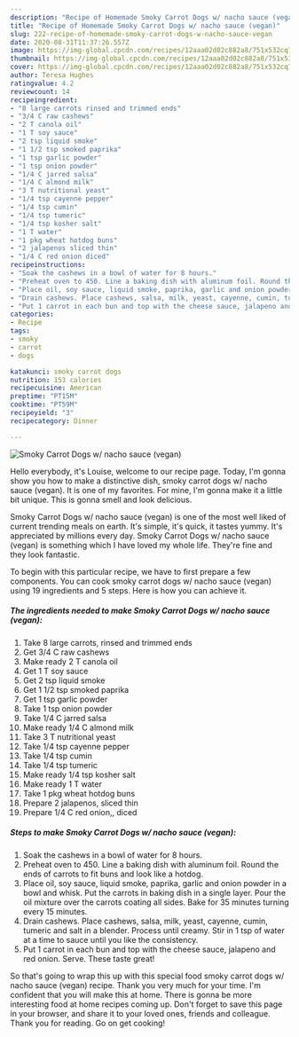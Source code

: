 ```yaml
---
description: "Recipe of Homemade Smoky Carrot Dogs w/ nacho sauce (vegan)"
title: "Recipe of Homemade Smoky Carrot Dogs w/ nacho sauce (vegan)"
slug: 222-recipe-of-homemade-smoky-carrot-dogs-w-nacho-sauce-vegan
date: 2020-08-31T11:37:26.557Z
image: https://img-global.cpcdn.com/recipes/12aaa02d02c882a8/751x532cq70/smoky-carrot-dogs-w-nacho-sauce-vegan-recipe-main-photo.jpg
thumbnail: https://img-global.cpcdn.com/recipes/12aaa02d02c882a8/751x532cq70/smoky-carrot-dogs-w-nacho-sauce-vegan-recipe-main-photo.jpg
cover: https://img-global.cpcdn.com/recipes/12aaa02d02c882a8/751x532cq70/smoky-carrot-dogs-w-nacho-sauce-vegan-recipe-main-photo.jpg
author: Teresa Hughes
ratingvalue: 4.2
reviewcount: 14
recipeingredient:
- "8 large carrots rinsed and trimmed ends"
- "3/4 C raw cashews"
- "2 T canola oil"
- "1 T soy sauce"
- "2 tsp liquid smoke"
- "1 1/2 tsp smoked paprika"
- "1 tsp garlic powder"
- "1 tsp onion powder"
- "1/4 C jarred salsa"
- "1/4 C almond milk"
- "3 T nutritional yeast"
- "1/4 tsp cayenne pepper"
- "1/4 tsp cumin"
- "1/4 tsp tumeric"
- "1/4 tsp kosher salt"
- "1 T water"
- "1 pkg wheat hotdog buns"
- "2 jalapenos sliced thin"
- "1/4 C red onion diced"
recipeinstructions:
- "Soak the cashews in a bowl of water for 8 hours."
- "Preheat oven to 450. Line a baking dish with aluminum foil. Round the ends of carrots to fit buns and look like a hotdog."
- "Place oil, soy sauce, liquid smoke, paprika, garlic and onion powder in a bowl and whisk. Put the carrots in baking dish in a single layer. Pour the oil mixture over the carrots coating all sides. Bake for 35 minutes turning every 15 minutes."
- "Drain cashews. Place cashews, salsa, milk, yeast, cayenne, cumin, tumeric and salt in a blender. Process until creamy. Stir in 1 tsp of water at a time to sauce until you like the consistency."
- "Put 1 carrot in each bun and top with the cheese sauce, jalapeno and red onion. Serve. These taste great!"
categories:
- Recipe
tags:
- smoky
- carrot
- dogs

katakunci: smoky carrot dogs 
nutrition: 153 calories
recipecuisine: American
preptime: "PT15M"
cooktime: "PT59M"
recipeyield: "3"
recipecategory: Dinner

---
```



![Smoky Carrot Dogs w/ nacho sauce (vegan)](https://img-global.cpcdn.com/recipes/12aaa02d02c882a8/751x532cq70/smoky-carrot-dogs-w-nacho-sauce-vegan-recipe-main-photo.jpg)

Hello everybody, it's Louise, welcome to our recipe page. Today, I'm gonna show you how to make a distinctive dish, smoky carrot dogs w/ nacho sauce (vegan). It is one of my favorites. For mine, I'm gonna make it a little bit unique. This is gonna smell and look delicious.



Smoky Carrot Dogs w/ nacho sauce (vegan) is one of the most well liked of current trending meals on earth. It's simple, it's quick, it tastes yummy. It's appreciated by millions every day. Smoky Carrot Dogs w/ nacho sauce (vegan) is something which I have loved my whole life. They're fine and they look fantastic.


To begin with this particular recipe, we have to first prepare a few components. You can cook smoky carrot dogs w/ nacho sauce (vegan) using 19 ingredients and 5 steps. Here is how you can achieve it.

<!--inarticleads1-->

##### The ingredients needed to make Smoky Carrot Dogs w/ nacho sauce (vegan):

1. Take 8 large carrots, rinsed and trimmed ends
1. Get 3/4 C raw cashews
1. Make ready 2 T canola oil
1. Get 1 T soy sauce
1. Get 2 tsp liquid smoke
1. Get 1 1/2 tsp smoked paprika
1. Get 1 tsp garlic powder
1. Take 1 tsp onion powder
1. Take 1/4 C jarred salsa
1. Make ready 1/4 C almond milk
1. Take 3 T nutritional yeast
1. Take 1/4 tsp cayenne pepper
1. Take 1/4 tsp cumin
1. Take 1/4 tsp tumeric
1. Make ready 1/4 tsp kosher salt
1. Make ready 1 T water
1. Take 1 pkg wheat hotdog buns
1. Prepare 2 jalapenos, sliced thin
1. Prepare 1/4 C red onion,, diced




<!--inarticleads2-->

##### Steps to make Smoky Carrot Dogs w/ nacho sauce (vegan):

1. Soak the cashews in a bowl of water for 8 hours.
1. Preheat oven to 450. Line a baking dish with aluminum foil. Round the ends of carrots to fit buns and look like a hotdog.
1. Place oil, soy sauce, liquid smoke, paprika, garlic and onion powder in a bowl and whisk. Put the carrots in baking dish in a single layer. Pour the oil mixture over the carrots coating all sides. Bake for 35 minutes turning every 15 minutes.
1. Drain cashews. Place cashews, salsa, milk, yeast, cayenne, cumin, tumeric and salt in a blender. Process until creamy. Stir in 1 tsp of water at a time to sauce until you like the consistency.
1. Put 1 carrot in each bun and top with the cheese sauce, jalapeno and red onion. Serve. These taste great!




So that's going to wrap this up with this special food smoky carrot dogs w/ nacho sauce (vegan) recipe. Thank you very much for your time. I'm confident that you will make this at home. There is gonna be more interesting food at home recipes coming up. Don't forget to save this page in your browser, and share it to your loved ones, friends and colleague. Thank you for reading. Go on get cooking!
